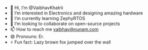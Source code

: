 - 👋 Hi, I’m @VaibhavKhatrii
- 👀 I’m interested in Electronics and designing amazing hardware
- 🌱 I’m currently learning ZephyRTOS
- 💞️ I’m looking to collaborate on open-source projects
- 📫 How to reach me vaibhav@nunam.com
- 😄 Pronouns: Er.
- ⚡ Fun fact: Lazy brown fox jumped over the wall

<!---
VaibhavKhatrii/VaibhavKhatrii is a ✨ special ✨ repository because its `README.md` (this file) appears on your GitHub profile.
You can click the Preview link to take a look at your changes.
--->
